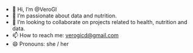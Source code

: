 - 👋 Hi, I’m @VeroGI
- 👀 I’m passionate about data and nutrition.
- 💞️ I’m looking to collaborate on projects related to health, nutrition and data.
- 📫 How to reach me: verogicd@gmail.com
- 😄 Pronouns: she / her



